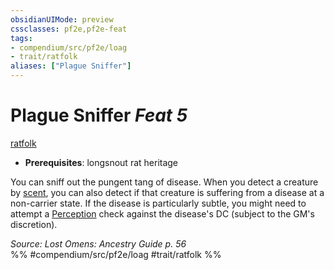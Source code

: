 ```yaml
---
obsidianUIMode: preview
cssclasses: pf2e,pf2e-feat
tags:
- compendium/src/pf2e/loag
- trait/ratfolk
aliases: ["Plague Sniffer"]
---
```

# Plague Sniffer  *Feat 5*  
[ratfolk](rules/traits/ratfolk-b1.md "Ratfolk Ancestry & Heritage Trait")  

- **Prerequisites**: longsnout rat heritage

You can sniff out the pungent tang of disease. When you detect a creature by [scent](rules/abilities/scent.md), you can also detect if that creature is suffering from a disease at a non-carrier state. If the disease is particularly subtle, you might need to attempt a [Perception](compendium/skills.md#Perception) check against the disease's DC (subject to the GM's discretion).

*Source: Lost Omens: Ancestry Guide p. 56*  
%% #compendium/src/pf2e/loag #trait/ratfolk %%